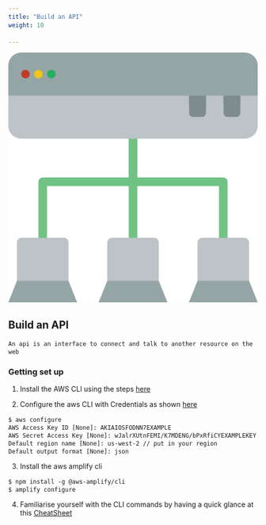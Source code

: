 ```yaml
---
title: "Build an API"
weight: 10

---
```


![TAT image](/images/044-network-1.png?width=20%)

## Build an API
```
An api is an interface to connect and talk to another resource on the web
```

### Getting set up

1. Install the AWS CLI using the steps <a href = "https://docs.aws.amazon.com/cli/latest/userguide/cli-chap-install.html">here</a>
   
2. Configure the aws CLI with Credentials as shown <a href = "https://docs.aws.amazon.com/cli/latest/userguide/cli-chap-configure.html" target="_blank">here</a>
```
$ aws configure
AWS Access Key ID [None]: AKIAIOSFODNN7EXAMPLE
AWS Secret Access Key [None]: wJalrXUtnFEMI/K7MDENG/bPxRfiCYEXAMPLEKEY
Default region name [None]: us-west-2 // put in your region
Default output format [None]: json
```

3. Install the aws amplify cli 
```
$ npm install -g @aws-amplify/cli
$ amplify configure
```

4. Familiarise yourself with the CLI commands by having a quick glance at this <a href="https://aws-amplify.github.io/docs/cli-toolchain/quickstart?sdk=js">CheatSheet</a> 